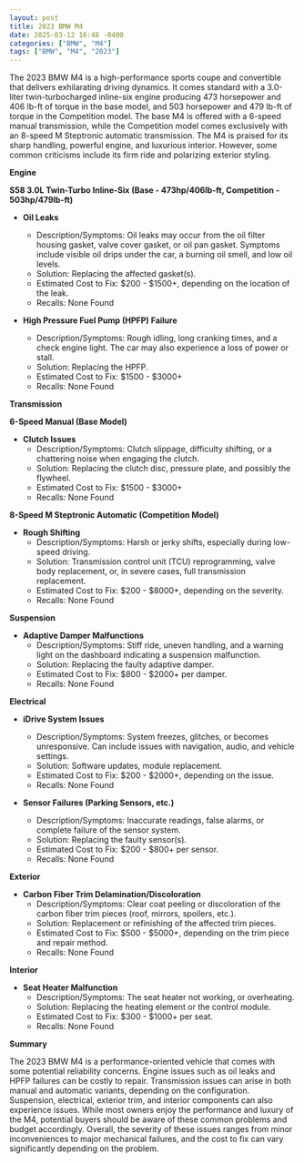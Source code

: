 ```yaml
---
layout: post
title: 2023 BMW M4
date: 2025-03-12 16:48 -0400
categories: ["BMW", "M4"]
tags: ["BMW", "M4", "2023"]
---
```

The 2023 BMW M4 is a high-performance sports coupe and convertible that delivers exhilarating driving dynamics. It comes standard with a 3.0-liter twin-turbocharged inline-six engine producing 473 horsepower and 406 lb-ft of torque in the base model, and 503 horsepower and 479 lb-ft of torque in the Competition model. The base M4 is offered with a 6-speed manual transmission, while the Competition model comes exclusively with an 8-speed M Steptronic automatic transmission. The M4 is praised for its sharp handling, powerful engine, and luxurious interior. However, some common criticisms include its firm ride and polarizing exterior styling.

**Engine**

**S58 3.0L Twin-Turbo Inline-Six (Base - 473hp/406lb-ft, Competition - 503hp/479lb-ft)**

*   **Oil Leaks**
    *   Description/Symptoms: Oil leaks may occur from the oil filter housing gasket, valve cover gasket, or oil pan gasket. Symptoms include visible oil drips under the car, a burning oil smell, and low oil levels.
    *   Solution: Replacing the affected gasket(s).
    *   Estimated Cost to Fix: $200 - $1500+, depending on the location of the leak.
    *   Recalls: None Found

*   **High Pressure Fuel Pump (HPFP) Failure**
    *   Description/Symptoms: Rough idling, long cranking times, and a check engine light. The car may also experience a loss of power or stall.
    *   Solution: Replacing the HPFP.
    *   Estimated Cost to Fix: $1500 - $3000+
    *   Recalls: None Found

**Transmission**

**6-Speed Manual (Base Model)**

*   **Clutch Issues**
    *   Description/Symptoms: Clutch slippage, difficulty shifting, or a chattering noise when engaging the clutch.
    *   Solution: Replacing the clutch disc, pressure plate, and possibly the flywheel.
    *   Estimated Cost to Fix: $1500 - $3000+
    *   Recalls: None Found

**8-Speed M Steptronic Automatic (Competition Model)**

*   **Rough Shifting**
    *   Description/Symptoms: Harsh or jerky shifts, especially during low-speed driving.
    *   Solution: Transmission control unit (TCU) reprogramming, valve body replacement, or, in severe cases, full transmission replacement.
    *   Estimated Cost to Fix: $200 - $8000+, depending on the severity.
    *   Recalls: None Found

**Suspension**

*   **Adaptive Damper Malfunctions**
    *   Description/Symptoms: Stiff ride, uneven handling, and a warning light on the dashboard indicating a suspension malfunction.
    *   Solution: Replacing the faulty adaptive damper.
    *   Estimated Cost to Fix: $800 - $2000+ per damper.
    *   Recalls: None Found

**Electrical**

*   **iDrive System Issues**
    *   Description/Symptoms: System freezes, glitches, or becomes unresponsive. Can include issues with navigation, audio, and vehicle settings.
    *   Solution: Software updates, module replacement.
    *   Estimated Cost to Fix: $200 - $2000+, depending on the issue.
    *   Recalls: None Found

*   **Sensor Failures (Parking Sensors, etc.)**
    *   Description/Symptoms: Inaccurate readings, false alarms, or complete failure of the sensor system.
    *   Solution: Replacing the faulty sensor(s).
    *   Estimated Cost to Fix: $200 - $800+ per sensor.
    *   Recalls: None Found

**Exterior**

*   **Carbon Fiber Trim Delamination/Discoloration**
    *   Description/Symptoms: Clear coat peeling or discoloration of the carbon fiber trim pieces (roof, mirrors, spoilers, etc.).
    *   Solution: Replacement or refinishing of the affected trim pieces.
    *   Estimated Cost to Fix: $500 - $5000+, depending on the trim piece and repair method.
    *   Recalls: None Found

**Interior**

*   **Seat Heater Malfunction**
    *   Description/Symptoms: The seat heater not working, or overheating.
    *   Solution: Replacing the heating element or the control module.
    *   Estimated Cost to Fix: $300 - $1000+ per seat.
    *   Recalls: None Found

**Summary**

The 2023 BMW M4 is a performance-oriented vehicle that comes with some potential reliability concerns. Engine issues such as oil leaks and HPFP failures can be costly to repair. Transmission issues can arise in both manual and automatic variants, depending on the configuration. Suspension, electrical, exterior trim, and interior components can also experience issues. While most owners enjoy the performance and luxury of the M4, potential buyers should be aware of these common problems and budget accordingly. Overall, the severity of these issues ranges from minor inconveniences to major mechanical failures, and the cost to fix can vary significantly depending on the problem.

